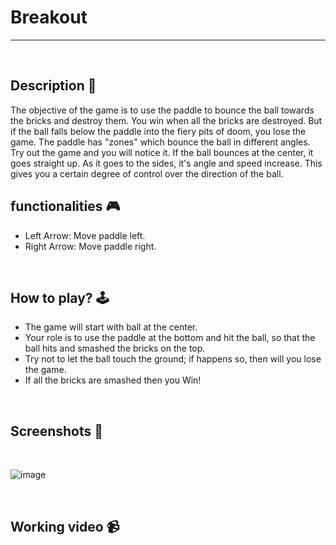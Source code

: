# **Breakout** 

---

<br>

## **Description 📃**
The objective of the game is to use the paddle to bounce the ball towards the bricks and destroy them. You win when all the bricks are destroyed. But if the ball falls below the paddle into the fiery pits of doom, you lose the game. The paddle has "zones" which bounce the ball in different angles. Try out the game and you will notice it. If the ball bounces at the center, it goes straight up. As it goes to the sides, it's angle and speed increase. This gives you a certain degree of control over the direction of the ball.


## **functionalities 🎮**
- Left Arrow: Move paddle left. 
- Right Arrow: Move paddle right.
<br>

## **How to play? 🕹️**
- The game will start with ball at the center.
- Your role is to use the paddle at the bottom and hit the ball, so that the ball hits and smashed the bricks on the top.
- Try not to let the ball touch the ground; if happens so, then will you lose the game.
- If all the bricks are smashed then you Win!

<br>

## **Screenshots 📸**

<br>

![image](Breakout.png)

<br>

## **Working video 📹**
<!-- add your working video over here -->
